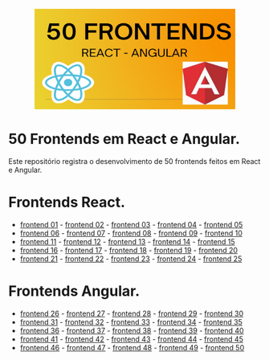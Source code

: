 <p align="center"><img src="https://github.com/Adyson-Lima/50_frontends_react_angular/blob/main/50%20FRONTENDS.jpg" alt="logo" width="400" height="200"></p>

# 50 Frontends em React e Angular.

Este repositório registra o desenvolvimento de 50 frontends feitos em React e Angular.

# Frontends React.
- <a href="https://github.com/Adyson-Lima/courses_web">frontend 01</a> - <a href="https://github.com/Adyson-Lima/lamps_web">frontend 02</a> - <a href="https://github.com/Adyson-Lima/multimeters_web">frontend 03</a> - <a href="https://github.com/Adyson-Lima/mk_fighters_frontend">frontend 04</a> - <a href="https://github.com/Adyson-Lima/heroes2_frontend">frontend 05</a>
- <a href="https://github.com/Adyson-Lima/foods_frontend">frontend 06</a> - <a href="https://github.com/Adyson-Lima/erlideas_frontend">frontend 07</a> - <a href="https://github.com/Adyson-Lima/jobs_frontend">frontend 08</a> - <a href="">frontend 09</a> - <a href="">frontend 10</a>
- <a href="">frontend 11</a> - <a href="">frontend 12</a> - <a href="">frontend 13</a> - <a href="">frontend 14</a> - <a href="">frontend 15</a>
- <a href="">frontend 16</a> - <a href="">frontend 17</a> - <a href="">frontend 18</a> - <a href="">frontend 19</a> - <a href="">frontend 20</a>
- <a href="">frontend 21</a> - <a href="">frontend 22</a> - <a href="">frontend 23</a> - <a href="">frontend 24</a> - <a href="">frontend 25</a>

# Frontends Angular.

- <a href="">frontend 26</a> - <a href="">frontend 27</a> - <a href="">frontend 28</a> - <a href="">frontend 29</a> - <a href="">frontend 30</a>
- <a href="">frontend 31</a> - <a href="">frontend 32</a> - <a href="">frontend 33</a> - <a href="">frontend 34</a> - <a href="">frontend 35</a>
- <a href="">frontend 36</a> - <a href="">frontend 37</a> - <a href="">frontend 38</a> - <a href="">frontend 39</a> - <a href="">frontend 40</a>
- <a href="">frontend 41</a> - <a href="">frontend 42</a> - <a href="">frontend 43</a> - <a href="">frontend 44</a> - <a href="">frontend 45</a>
- <a href="">frontend 46</a> - <a href="">frontend 47</a> - <a href="">frontend 48</a> - <a href="">frontend 49</a> - <a href="">frontend 50</a>


